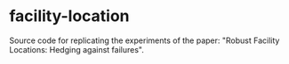 facility-location
=================

Source code for replicating the experiments of the paper: "Robust Facility Locations: Hedging against failures".